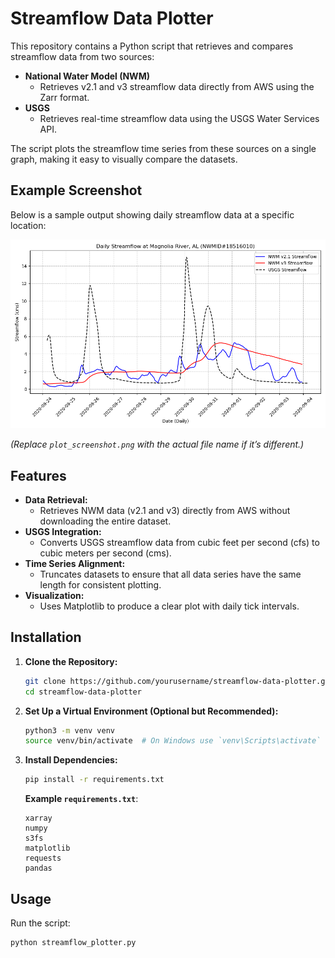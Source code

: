 # Streamflow Data Plotter

This repository contains a Python script that retrieves and compares streamflow data from two sources:

- **National Water Model (NWM)**
  - Retrieves v2.1 and v3 streamflow data directly from AWS using the Zarr format.
- **USGS**
  - Retrieves real-time streamflow data using the USGS Water Services API.

The script plots the streamflow time series from these sources on a single graph, making it easy to visually compare the datasets.

## Example Screenshot

Below is a sample output showing daily streamflow data at a specific location:

![Daily Streamflow](myplot.png)

*(Replace `plot_screenshot.png` with the actual file name if it’s different.)*

## Features

- **Data Retrieval:**
  - Retrieves NWM data (v2.1 and v3) directly from AWS without downloading the entire dataset.
- **USGS Integration:**
  - Converts USGS streamflow data from cubic feet per second (cfs) to cubic meters per second (cms).
- **Time Series Alignment:**
  - Truncates datasets to ensure that all data series have the same length for consistent plotting.
- **Visualization:**
  - Uses Matplotlib to produce a clear plot with daily tick intervals.

## Installation

1. **Clone the Repository:**
    ```bash
    git clone https://github.com/yourusername/streamflow-data-plotter.git
    cd streamflow-data-plotter
    ```

2. **Set Up a Virtual Environment (Optional but Recommended):**
    ```bash
    python3 -m venv venv
    source venv/bin/activate  # On Windows use `venv\Scripts\activate`
    ```

3. **Install Dependencies:**
    ```bash
    pip install -r requirements.txt
    ```

   **Example `requirements.txt`**:
    ```
    xarray
    numpy
    s3fs
    matplotlib
    requests
    pandas
    ```

## Usage

Run the script:

```bash
python streamflow_plotter.py
